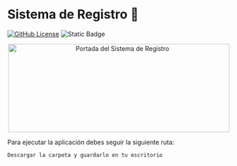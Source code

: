 # Sistema de Registro :notebook:

[![GitHub License](https://img.shields.io/github/license/EddersonPR/sistema-de-registro)](https://github.com/EddersonPR/sistema-de-registro/blob/main/LICENSE)
![Static Badge](https://img.shields.io/badge/Estado-En%20construccion-orange)

<p align="center">
  <img width="500" height="200" src="https://raw.githubusercontent.com/EddersonPR/sistema-de-registro/main/Portada_SistemaRegistro.avif" alt="Portada del Sistema de Registro">
</p>

Para ejecutar la aplicación debes seguir la siguiente ruta:

```Descargar la carpeta y guardarlo en tu escritorio```
